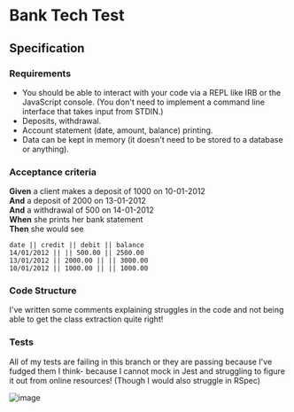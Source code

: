 # Bank Tech Test

## Specification

### Requirements

- You should be able to interact with your code via a REPL like IRB or the JavaScript console. (You don't need to implement a command line interface that takes input from STDIN.)
- Deposits, withdrawal.
- Account statement (date, amount, balance) printing.
- Data can be kept in memory (it doesn't need to be stored to a database or anything).

### Acceptance criteria

**Given** a client makes a deposit of 1000 on 10-01-2012  
**And** a deposit of 2000 on 13-01-2012  
**And** a withdrawal of 500 on 14-01-2012  
**When** she prints her bank statement  
**Then** she would see

```
date || credit || debit || balance
14/01/2012 || || 500.00 || 2500.00
13/01/2012 || 2000.00 || || 3000.00
10/01/2012 || 1000.00 || || 1000.00
```
### Code Structure 

I've written some comments explaining struggles in the code and not being able to get the class extraction quite right!

### Tests

All of my tests are failing in this branch or they are passing because I've fudged them I think- because I cannot mock in Jest and struggling to figure it out from online resources! (Though I would also struggle in RSpec)

![image](https://user-images.githubusercontent.com/30720508/117331360-95fe6b80-ae8e-11eb-94be-7556b6461a37.png)
